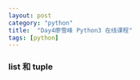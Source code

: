 ```yaml
---
layout: post
category: "python"
title:  "Day4廖雪峰 Python3 在线课程"
tags: [python]
---
```


### list 和 tuple
